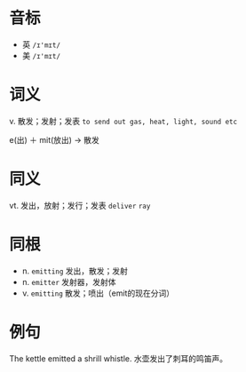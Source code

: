 # 音标

- 英 `/ɪ'mɪt/`
- 美 `/ɪ'mɪt/`

# 词义

v. 散发；发射；发表
`to send out gas, heat, light, sound etc`



e(出) ＋ mit(放出) → 散发

# 同义

vt. 发出，放射；发行；发表
`deliver` `ray`

# 同根

- n. `emitting` 发出，散发；发射
- n. `emitter` 发射器，发射体
- v. `emitting` 散发；喷出（emit的现在分词）

# 例句

The kettle emitted a shrill whistle.
水壶发出了刺耳的鸣笛声。


